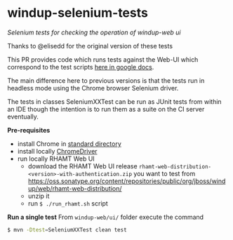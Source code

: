 # windup-selenium-tests
*Selenium tests for checking the operation of windup-web ui*

Thanks to @elisedd for the original version of these tests

This PR provides code which runs tests against the Web-UI which correspond to the test scripts [here in google docs](https://docs.google.com/spreadsheets/d/1BJGNnAlXPFARxo4Pk6FRiWVQXh-q_ZCQ32E9E_t8f0I/edit?ts=5b98e6c7#gid=814464998).

The main difference here to previous versions is that the tests run in headless mode using the Chrome browser Selenium driver.

The tests in classes SeleniumXXTest can be run as JUnit tests from within an IDE though the intention is to run them as a suite on the CI server eventually.

**Pre-requisites**

- install Chrome in [standard directory](https://github.com/SeleniumHQ/selenium/wiki/ChromeDriver#requirements)
- install locally [ChromeDriver](https://github.com/SeleniumHQ/selenium/wiki/ChromeDriver)
- run locally RHAMT Web UI
   - download the RHAMT Web UI release `rhamt-web-distribution-<version>-with-authentication.zip` you want to test from https://oss.sonatype.org/content/repositories/public/org/jboss/windup/web/rhamt-web-distribution/
   - unzip it
   - run `$ ./run_rhamt.sh` script

**Run a single test**
From `windup-web/ui/` folder execute the command
```bash
$ mvn -Dtest=SeleniumXXTest clean test
```
